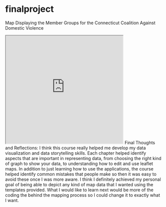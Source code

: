 # finalproject
Map Displaying the Member Groups for the Connecticut Coalition Against Domestic Violence
<iframe src="https://aniaaliev.github.io/leaflet-map-polygon-hover/" width="75%" height="350"></iframe>
Final Thoughts and Reflections: 
I think this course really helped me develop my data visualization and data storytelling skills. Each chapter helped identify aspects that are important in representing data, from choosing the right kind of graph to show your data, to understanding how to edit and use leaflet maps. In addition to just learning how to use the applications, the course helped identify common mistakes that people make so then it was easy to avoid these once I was more aware. I think I definitely achieved my personal goal of being able to depict any kind of map data that I wanted using the templates provided. What I would like to learn next would be more of the coding the behind the mapping process so I could change it to exactly what I want. 
